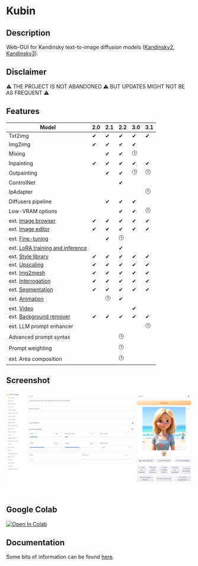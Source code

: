 
# Kubin

## Description

Web-GUI for Kandinsky text-to-image diffusion models ([Kandinsky2](https://github.com/ai-forever/Kandinsky-2/), [Kandinsky3](https://github.com/ai-forever/Kandinsky-3)).

## Disclaimer

⚠️ THE PROJECT IS NOT ABANDONED ⚠️ BUT UPDATES MIGHT NOT BE AS FREQUENT ⚠️ 

## Features

| Model                                                                              | 2.0 | 2.1 | 2.2 |3.0  |3.1  |
| ---------------------------------------------------------------------------------- | --- | --- | --- | --- | --- |
| Txt2img                                                                            | ✔   | ✔  |  ✔  | ✔  | ✔  |
| Img2img                                                                            | ✔   | ✔  |  ✔  | ✔  |    |
| Mixing                                                                             |     | ✔  |  ✔  | 🕒 |    |
| Inpainting                                                                         | ✔   | ✔  |  ✔  | ✔  | ✔  |
| Outpainting                                                                        |     | ✔  |  ✔  | 🕒 | 🕒  |
| ControlNet                                                                         |     |     |  ✔  |    |    |
| IpAdapter                                                                          |     |     |      |    | 🕒  |
| Diffusers pipeline                                                                 |     | ✔  |  ✔  |  ✔ |    |
| Low-VRAM options                                                                   |     |     |  ✔  |  ✔ | 🕒  |
| ext. [Image browser](https://github.com/seruva19/kubin-extensions)                 | ✔   | ✔  |  ✔  |  ✔ | ✔  |
| ext. [Image editor](https://github.com/seruva19/kubin-extensions)                  | ✔   | ✔  |  ✔  |  ✔ | ✔  |
| ext. [Fine-tuning](https://github.com/seruva19/kubin-extensions)                   |     | ✔  |  🕒 |     |    |
| ext. [LoRA training and inference](https://github.com/seruva19/kubin-extensions)   |     |     |  ✔  |    |   |
| ext. [Style library](https://github.com/seruva19/kubin-extensions)                 | ✔   | ✔  |  ✔  |  ✔ | ✔  |
| ext. [Upscaling](https://github.com/seruva19/kubin-extensions)                     | ✔   | ✔  |  ✔  |  ✔ | ✔  |
| ext. [Img2mesh](https://github.com/seruva19/kubin-extensions)                      | ✔   | ✔  |  ✔  |  ✔ | ✔  |
| ext. [Interrogation](https://github.com/seruva19/kubin-extensions)                 | ✔   | ✔  |  ✔  |  ✔ | ✔  |
| ext. [Segmentation](https://github.com/seruva19/kubin-extensions)                  | ✔   | ✔  |  ✔  |  ✔ | ✔  |
| ext. [Animation](https://github.com/seruva19/kubin-extensions)                     |     | 🕒  |  ✔  |    |    |
| ext. [Video](https://github.com/seruva19/kubin-extensions)                         |     |     |     |  ✔ |    |
| ext. [Background remover](https://github.com/seruva19/kubin-extensions)            | ✔   | ✔  |  ✔  |  ✔ | ✔  |
| ext. LLM prompt enhancer                                                           |     |     |     |    | 🕒  |
| Advanced prompt syntax                                                             |     |     | 🕒  |    |     |
| Prompt weighting                                                                   |     |     | 🕒  |    |     |
| ext. Area composition                                                              |     |     | 🕒  |    |     |

## Screenshot
	
![img](/sshots/screenshot.png)

## Google Colab

[![Open In Colab](https://colab.research.google.com/assets/colab-badge.svg)](https://colab.research.google.com/drive/1lx4lQS61hYb02BSoAoJUAVwPr7PhhkJt)
<br>

## Documentation

Some bits of information can be found [here](https://github.com/seruva19/kubin/blob/main/DOCS.md).

